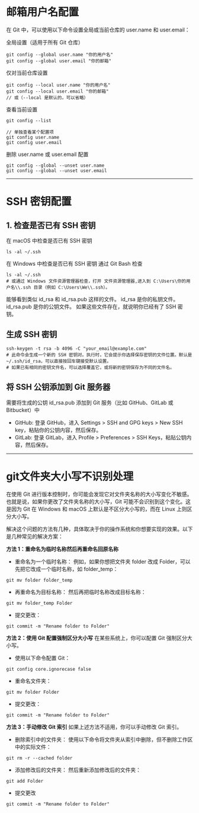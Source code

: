 # 邮箱用户名配置
在 Git 中，可以使用以下命令设置全局或当前仓库的 user.name 和 user.email：

全局设置（适用于所有 Git 仓库）
```
git config --global user.name "你的用户名"
git config --global user.email "你的邮箱"
```

仅对当前仓库设置
```
git config --local user.name "你的用户名"
git config --local user.email "你的邮箱"
// 或（--local 是默认的，可以省略）
```

查看当前设置
```
git config --list

// 单独查看某个配置项
git config user.name
git config user.email
```

删除 user.name 或 user.email 配置
```
git config --global --unset user.name
git config --global --unset user.email
```
---
# SSH 密钥配置
## 1. 检查是否已有 SSH 密钥
在 macOS 中检查是否已有 SSH 密钥

```
ls -al ~/.ssh
```

在 Windows 中检查是否已有 SSH 密钥
通过 Git Bash 检查
```
ls -al ~/.ssh
# 或通过 Windows 文件资源管理器检查，打开 文件资源管理器,进入到 C:\Users\你的用户名\\.ssh 目录（例如 C:\Users\We\\.ssh）。
```

能够看到类似 id_rsa 和 id_rsa.pub 这样的文件。
id_rsa 是你的私钥文件。
id_rsa.pub 是你的公钥文件。
如果这些文件存在，就说明你已经有了 SSH 密钥。

## 生成 SSH 密钥
```
ssh-keygen -t rsa -b 4096 -C "your_email@example.com"
# 此命令会生成一个新的 SSH 密钥对。执行时，它会提示你选择保存密钥的文件位置。默认是 ~/.ssh/id_rsa，可以直接按回车键接受默认设置。
# 如果已有相同的密钥文件名，可以选择覆盖它，或将新的密钥保存为不同的文件名。
```

## 将 SSH 公钥添加到 Git 服务器
需要将生成的公钥 id_rsa.pub 添加到 Git 服务（比如 GitHub、GitLab 或 Bitbucket）中
- GitHub: 登录 GitHub，进入 Settings > SSH and GPG keys > New SSH key，粘贴你的公钥内容，然后保存。
- GitLab: 登录 GitLab，进入 Profile > Preferences > SSH Keys，粘贴公钥内容，然后保存。

---
# git文件夹大小写不识别处理
在使用 Git 进行版本控制时，你可能会发现它对文件夹名称的大小写变化不敏感。也就是说，如果你更改了文件夹名称的大小写，Git 可能不会识别到这个变化。这是因为 Git 在 Windows 和 macOS 上默认是不区分大小写的，而在 Linux 上则区分大小写。

解决这个问题的方法有几种，具体取决于你的操作系统和你想要实现的效果。以下是几种常见的解决方案：

<b>方法 1：重命名为临时名称然后再重命名回原名称</b>

- 重命名为一个临时名称：
例如，如果你想把文件夹 folder 改成 Folder，可以先把它改成一个临时名称，如 folder_temp：
```
git mv folder folder_temp
```
- 再重命名为目标名称：
然后再把临时名称改成目标名称：
```
git mv folder_temp Folder
```
- 提交更改：
```
git commit -m "Rename folder to Folder"
```

<b>方法 2：使用 Git 配置强制区分大小写</b>
在某些系统上，你可以配置 Git 强制区分大小写。
- 使用以下命令配置 Git：
```
git config core.ignorecase false
```
- 重命名文件夹：
```
git mv folder Folder
```
- 提交更改：
```
git commit -m "Rename folder to Folder"
```

<b>方法 3：手动修改 Git 索引</b>
如果上述方法不适用，你可以手动修改 Git 索引。
- 删除索引中的文件夹：
使用以下命令将文件夹从索引中删除，但不删除工作区中的实际文件：
```
git rm -r --cached folder
```
- 添加修改后的文件夹：
然后重新添加修改后的文件夹：
```
git add Folder
```
- 提交更改
```
git commit -m "Rename folder to Folder"
```